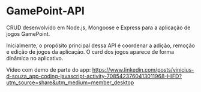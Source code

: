 # GamePoint-API

CRUD desenvolvido em Node.js, Mongoose e Express para a aplicação de jogos GamePoint.

Inicialmente, o propósito principal dessa API é coordenar a adição, remoção e edição de jogos da aplicação. O card dos jogos aparece de forma dinâmica no aplicativo.

Vídeo com demo de parte do app: https://www.linkedin.com/posts/vinicius-d-souza_app-coding-javascript-activity-7085423760413011968-HlFD?utm_source=share&utm_medium=member_desktop
